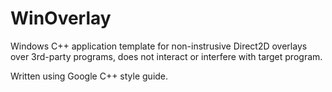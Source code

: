 # WinOverlay

Windows C++ application template for non-instrusive Direct2D overlays over 3rd-party programs, does not interact or interfere with target program.

Written using Google C++ style guide.
